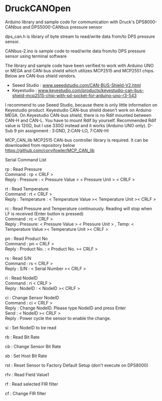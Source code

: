 # DruckCANOpen
Arduino library and sample code for communication with Druck's DPS8000-CANbus and DPS5000-CANbus pressure sensor

dps_can.h is library of byte stream to read/write data from/to DPS pressure sensor.

CANbus-2.ino is sample code to read/write data from/to DPS pressure sensor using terminal software

The library and sample code have been verified to work with Arduino UNO or MEGA and CAN-bus shield which utilizes MCP2515 and MCP2551 chips.
Below are CAN-bus shield vendors.
- Seeed Studio : www.seeedstudio.com/CAN-BUS-Shield-V2.html
- Keyestudio : www.keyestudio.com/products/keyestudio-can-bus-shield-mcp2515-chip-with-sd-socket-for-arduino-uno-r3-543

I recommend to use Seeed Studio, because there is only little information on Keyestudio product. Keyestudio CAN-bus shield doesn't work on Arduino MEGA.
On Keyestudio CAN-bus shield, there is no Rdif mounted between CAN-H and CAN-L. You have to mount Rdif by yourself. 
Recommended Rdif value is 120Ω, but I use 330Ω instead and it works (Arduino UNO only).
D-Sub 9 pin assignment : 3:GND, 2:CAN-LO, 7:CAN-HI

MCP_CAN_lib MCP2515 CAN-bus controller library is required. It can be downloaded from repository below
https://github.com/coryjfowler/MCP_CAN_lib

Serial Command List

rp : Read Pressure<br>
Command : rp &lt; CRLF &gt; <br>
Reply : Pressure : &lt; Pressure Value &gt; &lt; Pressure Unit &gt; &lt; CRLF &gt;

rt : Read Temperature<br>
Command : rt &lt; CRLF &gt; <br>
Reply : Temperature : &lt; Temperature Value &gt;&lt; Temperature Unit &gt;&lt; CRLF &gt;

rc : Read Pressure and Temperature continuously. Reading will stop when LF is received (Enter button is pressed)<br>
Command : rc &lt; CRLF &gt; <br>
Reply : Pressure: &lt; Pressure Value &gt; &lt; Pressure Unit &gt; , Temp: &lt; Temperature Value &gt;&lt; Temperature Unit &gt;&lt; CRLF &gt;

pn : Read Product No<br>
Command : pn &lt; CRLF &gt; <br>
Reply : Product No. : &lt; Product No. &gt;&lt; CRLF &gt;

rs : Read S/N<br>
Command : rs &lt; CRLF &gt; <br>
Reply : S/N : &lt; Serial Number &gt;&lt; CRLF &gt;

ri : Read NodeID<br>
Command : ri &lt; CRLF &gt; <br>
Reply : NodeID : &lt; NodeID &gt;&lt; CRLF &gt;

ci : Change Sensor NodeID<br>
Command : ci &lt; CRLF &gt; <br>
Reply : Change NodeID. Please type NodeID and press Enter <br>
Send : &lt; NodeID &gt;&lt; CRLF &gt; <br>
Reply : Power cycle the sensor to enable the change.
  
si : Set NodeID to be read

rb : Read Bit Rate

cb : Change Sensor Bit Rate

sb : Set Host Bit Rate

rst : Reset Sensor to Factory Default Setup (don't execute on DPS8000)

rfv : Read Field Value1

rf : Read selected FIR filter

cf : Change FIR filter
